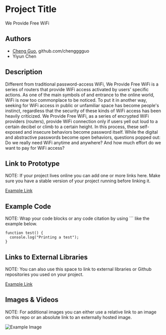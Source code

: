 # Project Title
We Provide Free WiFi

## Authors
- [Cheng Guo](http://www.chengguo.co.uk "Cheng Guo"), github.com/chengggguo
- Yiyun Chen

## Description
Different from traditional password-access WiFi, We Provide Free WiFi is a series of routers that provide WiFi access activated by users' specific actions. As one of the main symbols of and entrance to the online world,  WiFi is now too commonplace to be noticed. To put it in another way, seeking for WiFi access in public or unfamiliar space has become people's instinct, regardless that the security of these kinds of WiFi access has been heavily criticized. We Provide Free WiFi, as a series of encrypted WiFi providers (routers), provide WiFi connection only if users yell out loud to a certain decibel or climb to a certain height. In this process, these self-exposed and insecure behaviors become password itself. While the digital and abstractive passwords become open behaviors, questions popped out: Do we really need WiFi anytime and anywhere? And how much effort do we want to pay for  WiFi access?

## Link to Prototype
NOTE: If your project lives online you can add one or more links here. Make sure you have a stable version of your project running before linking it.

[Example Link](http://www.google.com "Example Link")

## Example Code
NOTE: Wrap your code blocks or any code citation by using ``` like the example below.
```
function test() {
  console.log("Printing a test");
}
```
## Links to External Libraries
 NOTE: You can also use this space to link to external libraries or Github repositories you used on your project.

[Example Link](http://www.google.com "Example Link")

## Images & Videos
NOTE: For additional images you can either use a relative link to an image on this repo or an absolute link to an externally hosted image.

![Example Image](project_images/cover.jpg?raw=true "Example Image")


